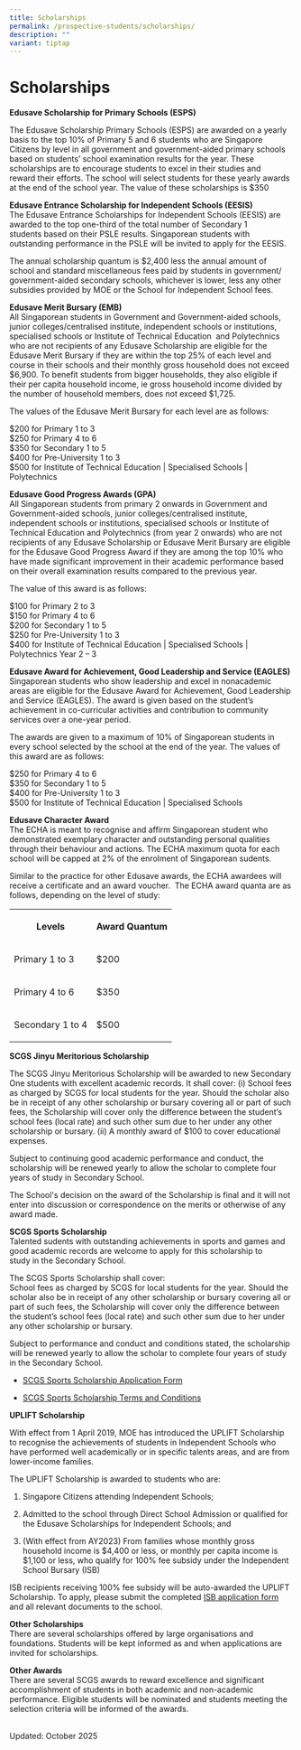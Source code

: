 ```yaml
---
title: Scholarships
permalink: /prospective-students/scholarships/
description: ""
variant: tiptap
---
```

<h1><strong>Scholarships</strong></h1>
<p><strong>Edusave Scholarship for Primary Schools (ESPS)</strong>&nbsp;</p>
<p>The Edusave Scholarship&nbsp;Primary Schools (ESPS) are awarded on a yearly
basis to the top 10% of Primary 5 and 6 students&nbsp;who are Singapore
Citizens by level in all government&nbsp;and government-aided primary schools
based on students’ school examination results for the year. These scholarships
are to encourage students to excel in their studies and reward&nbsp;their
efforts. The school will select students for these yearly awards at the
end of the school year. The value of these&nbsp;scholarships is $350</p>
<p><strong>Edusave Entrance Scholarship for Independent Schools (EESIS)</strong> 
<br>The Edusave Entrance Scholarships for Independent Schools (EESIS) are
awarded to the top one-third of the total number of Secondary 1 students&nbsp;based
on their PSLE results. Singaporean students with outstanding performance
in the PSLE will be invited to apply for the EESIS.</p>
<p>The annual scholarship quantum is $2,400 less the annual amount of school
and standard miscellaneous fees paid by students in government/ government-aided
secondary schools, whichever is lower, less any other subsidies provided
by MOE or the School for Independent School fees.</p>
<p><strong>Edusave Merit Bursary (EMB)</strong> 
<br>All Singaporean students in Government and Government-aided schools, junior
colleges/centralised institute, independent schools or institutions, specialised
schools or Institute of Technical Education&nbsp; and Polytechnics who
are not recipients of any Edusave Scholarship are eligible for the Edusave
Merit Bursary if they are within the top 25% of each level and course in
their schools and their monthly gross household does not exceed $6,900.
To benefit students from bigger households, they also eligible if their
per capita household income, ie gross household income divided by the number
of household members, does not exceed $1,725.</p>
<p>The values of the Edusave Merit Bursary for each level are as follows:</p>
<p>$200 for Primary 1 to 3
<br>$250 for Primary 4 to 6
<br>$350 for Secondary 1 to 5
<br>$400 for Pre-University 1 to 3
<br>$500 for Institute of Technical Education | Specialised Schools | Polytechnics</p>
<p><strong>Edusave Good Progress Awards (GPA)</strong> 
<br>All Singaporean students from primary 2 onwards in Government and Government-aided
schools, junior colleges/centralised institute, independent schools or
institutions, specialised schools or Institute of Technical Education and
Polytechnics (from year 2 onwards) who are not recipients of any Edusave
Scholarship or Edusave Merit Bursary are eligible for the Edusave Good
Progress Award if they are among the top 10% who have made significant
improvement in their academic performance based on their overall examination
results compared to the previous year.</p>
<p>The value of this award is as follows:</p>
<p>$100 for Primary 2 to 3
<br>$150 for Primary 4 to 6
<br>$200 for Secondary 1 to 5
<br>$250 for Pre-University 1 to 3
<br>$400 for Institute of Technical Education | Specialised Schools | Polytechnics
Year 2 – 3</p>
<p><strong>Edusave Award for Achievement, Good Leadership and Service (EAGLES)</strong> 
<br>Singaporean students who show leadership and excel in nonacademic areas
are eligible for the Edusave Award for Achievement, Good Leadership and
Service (EAGLES). The award is given based on the student’s achievement
in co-curricular activities and contribution to community services over
a one-year period.</p>
<p>The awards are given to a maximum of 10% of Singaporean students in every
school selected by the school at the end of the year. The values of this
award are as follows:</p>
<p>$250 for Primary 4 to 6
<br>$350 for Secondary 1 to 5
<br>$400 for Pre-University 1 to 3
<br>$500 for Institute of Technical Education | Specialised Schools</p>
<p><strong>Edusave Character Award</strong> 
<br>The ECHA is meant to recognise and affirm Singaporean student who demonstrated
exemplary character and outstanding personal qualities through their behaviour
and actions. The ECHA maximum quota for each school will be capped at 2%
of the enrolment of Singaporean sudents.</p>
<p>Similar to the practice for other Edusave awards, the ECHA awardees will
receive a certificate and an award voucher.&nbsp; The ECHA award quanta
are as follows, depending on the level of study:</p>
<table style="minWidth: 50px">
<colgroup>
<col>
<col>
</colgroup>
<tbody>
<tr>
<th rowspan="1" colspan="1">
<p>Levels</p>
</th>
<th rowspan="1" colspan="1">
<p>Award Quantum</p>
</th>
</tr>
<tr>
<td rowspan="1" colspan="1">
<p>Primary 1 to 3</p>
</td>
<td rowspan="1" colspan="1">
<p>$200</p>
</td>
</tr>
<tr>
<td rowspan="1" colspan="1">
<p>Primary 4 to 6</p>
</td>
<td rowspan="1" colspan="1">
<p>$350</p>
</td>
</tr>
<tr>
<td rowspan="1" colspan="1">
<p>Secondary 1 to 4</p>
</td>
<td rowspan="1" colspan="1">
<p>$500</p>
</td>
</tr>
</tbody>
</table>
<p><strong>SCGS Jinyu Meritorious Scholarship</strong>&nbsp;</p>
<p>The SCGS Jinyu Meritorious Scholarship will be awarded to new Secondary
One students with excellent academic records. It shall cover: (i) School
fees as charged by SCGS for local students for the year. Should the scholar
also be in receipt of any other scholarship or bursary covering all or
part of such fees, the Scholarship will cover only the difference between
the student’s school fees (local rate) and such other sum due to her under
any other scholarship or bursary. (ii) A monthly award of $100 to cover
educational expenses.</p>
<p>Subject to continuing good academic&nbsp;performance and conduct, the
scholarship will be renewed yearly to allow the scholar to complete four
years of study in Secondary School.</p>
<p>The School's decision on the award of the Scholarship is final and it
will not enter into discussion or correspondence on the merits or otherwise
of any award made.</p>
<p><strong>SCGS Sports Scholarship</strong>&nbsp;
<br>Talented sudents with outstanding achievements in sports and games and
good&nbsp;academic records are welcome to apply for this scholarship to
study&nbsp;in the Secondary School.</p>
<p>The SCGS Sports Scholarship shall cover:
<br>School fees as charged by SCGS for local students for the year.&nbsp;Should
the scholar also be in receipt of any other scholarship or bursary&nbsp;covering
all or part of such fees, the Scholarship&nbsp;will cover only the difference&nbsp;between
the student’s school fees (local rate) and such other sum due to her&nbsp;under
any other scholarship or bursary.</p>
<p>Subject to performance and conduct and conditions stated, the scholarship
will be renewed yearly to allow the scholar to complete four years of study
in the Secondary School.</p>
<ul data-tight="true" class="tight">
<li>
<p><a href="https://form.gov.sg/68f4a752a63d6d2f9f24327a" rel="noopener nofollow" target="_blank">SCGS Sports Scholarship Application Form</a>
</p>
</li>
<li>
<p><a href="/files/2026_Sports_Scholarship_Terms_Conditions.pdf" rel="noopener nofollow" target="_blank">SCGS Sports Scholarship Terms and Conditions</a>
</p>
</li>
</ul>
<p><strong>UPLIFT Scholarship</strong>
</p>
<p>With effect from 1 April 2019, MOE has introduced the UPLIFT Scholarship
to recognise the achievements of students in Independent Schools who have
performed well academically or in specific talents areas, and are from
lower-income families.</p>
<p>The UPLIFT Scholarship is awarded to students who are:</p>
<ol data-tight="true" class="tight">
<li>
<p>Singapore Citizens attending Independent Schools;</p>
</li>
<li>
<p>Admitted to the school through Direct School Admission or qualified for
the Edusave Scholarships for Independent Schools; and</p>
</li>
<li>
<p>(With effect from AY2023) From families whose monthly gross household
income is $4,400 or less, or monthly per capita income is $1,100 or less,
who qualify for 100% fee subsidy under the Independent School Bursary (ISB)</p>
</li>
</ol>
<p>ISB recipients receiving 100% fee subsidy will be auto-awarded the UPLIFT
Scholarship. To apply, please submit the completed <a href="/files/Appendix_B1___MOE_ISB_Application_Form_2024_final.pdf" rel="noopener noreferrer nofollow" target="_blank">ISB application form</a> and
all relevant documents to the school.</p>
<p><strong>Other Scholarships</strong>&nbsp;
<br>There are several scholarships offered by large organisations and foundations.
Students will be kept informed as and when applications are invited for
scholarships.</p>
<p><strong>Other Awards</strong> 
<br>There are several SCGS awards to reward excellence and significant accomplishment
of students in both academic and non-academic performance. Eligible students
will be nominated and students meeting the selection criteria will be informed
of the awards.</p>
<p>
<br>Updated: October 2025</p>
<p></p>
<p></p>